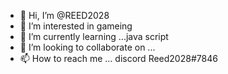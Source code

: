 - 👋 Hi, I’m @REED2028
- 👀 I’m interested in gameing
- 🌱 I’m currently learning ...java script
- 💞️ I’m looking to collaborate on ...
- 📫 How to reach me ... discord Reed2028#7846

<!---
REED2028/REED2028 is a ✨ special ✨ repository because its `README.md` (this file) appears on your GitHub profile.
You can click the Preview link to take a look at your changes.
--->
